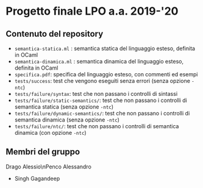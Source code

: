 # Progetto finale LPO a.a. 2019-'20

## Contenuto del repository

* `semantica-statica.ml` : semantica statica del linguaggio esteso, definita in OCaml
* `semantica-dinamica.ml` : semantica dinamica del linguaggio esteso, definita in OCaml
* `specifica.pdf`: specifica del linguaggio esteso, con commenti ed esempi
* `tests/success`: test che vengono eseguiti senza errori (senza opzione `-ntc`)
* `tests/failure/syntax`: test che non passano i controlli di sintassi 
* `tests/failure/static-semantics/`: test che non passano i controlli di semantica statica (senza opzione `-ntc`)
* `tests/failure/dynamic-semantics/`: test che non passano i controlli di semantica dinamica (senza opzione `-ntc`)
* `tests/failure/ntc/`: test che non passano i controlli di semantica dinamica (con opzione `-ntc`)

## Membri del gruppo

Drago Alessio\nPenco Alessandro
* Singh Gagandeep
